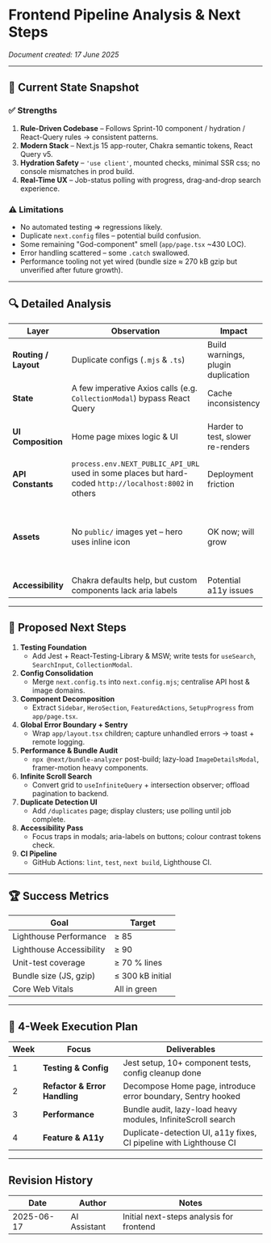 # Frontend Pipeline Analysis & Next Steps

*Document created: 17 June 2025*

---

## 🎯 Current State Snapshot

### ✅ Strengths
1. **Rule-Driven Codebase** – Follows Sprint-10 component / hydration / React-Query rules → consistent patterns.
2. **Modern Stack** – Next.js 15 app-router, Chakra semantic tokens, React Query v5.
3. **Hydration Safety** – `'use client'`, mounted checks, minimal SSR css; no console mismatches in prod build.
4. **Real-Time UX** – Job-status polling with progress, drag-and-drop search experience.

### ⚠️ Limitations
* No automated testing ⇒ regressions likely.
* Duplicate `next.config` files – potential build confusion.
* Some remaining "God-component" smell (`app/page.tsx` ~430 LOC).
* Error handling scattered – some `.catch` swallowed.
* Performance tooling not yet wired (bundle size ≈ 270 kB gzip but unverified after future growth).

---

## 🔍 Detailed Analysis

| Layer | Observation | Impact | Fix |
|-------|-------------|--------|-----|
| **Routing / Layout** | Duplicate configs (`.mjs` & `.ts`) | Build warnings, plugin duplication | Remove `.ts` or merge content |
| **State** | A few imperative Axios calls (e.g. `CollectionModal`) bypass React Query | Cache inconsistency | Refactor to `useMutation` hooks |
| **UI Composition** | Home page mixes logic & UI | Harder to test, slower re-renders | Split into smaller containers per rule set |
| **API Constants** | `process.env.NEXT_PUBLIC_API_URL` used in some places but hard-coded `http://localhost:8002` in others | Deployment friction | Export `API_HOST` from `lib/config.ts` |
| **Assets** | No `public/` images yet – hero uses inline icon | OK now; will grow | Evaluate Next.js remoteImages config when backend hosts originals |
| **Accessibility** | Chakra defaults help, but custom components lack aria labels | Potential a11y issues | Lighthouse a11y audit |

---

## 🚀 Proposed Next Steps

1. **Testing Foundation**
   * Add Jest + React-Testing-Library & MSW; write tests for `useSearch`, `SearchInput`, `CollectionModal`.
2. **Config Consolidation**
   * Merge `next.config.ts` into `next.config.mjs`; centralise API host & image domains.
3. **Component Decomposition**
   * Extract `Sidebar`, `HeroSection`, `FeaturedActions`, `SetupProgress` from `app/page.tsx`.
4. **Global Error Boundary + Sentry**
   * Wrap `app/layout.tsx` children; capture unhandled errors → toast + remote logging.
5. **Performance & Bundle Audit**
   * `npx @next/bundle-analyzer` post-build; lazy-load `ImageDetailsModal`, framer-motion heavy components.
6. **Infinite Scroll Search**
   * Convert grid to `useInfiniteQuery` + intersection observer; offload pagination to backend.
7. **Duplicate Detection UI**
   * Add `/duplicates` page; display clusters; use polling until job complete.
8. **Accessibility Pass**
   * Focus traps in modals; aria-labels on buttons; colour contrast tokens check.
9. **CI Pipeline**
   * GitHub Actions: `lint`, `test`, `next build`, Lighthouse CI.

---

## 🏆 Success Metrics

| Goal | Target |
|------|--------|
| Lighthouse Performance | ≥ 85 |
| Lighthouse Accessibility | ≥ 90 |
| Unit-test coverage | ≥ 70 % lines |
| Bundle size (JS, gzip) | ≤ 300 kB initial |
| Core Web Vitals | All in green |

---

## 📅 4-Week Execution Plan

| Week | Focus | Deliverables |
|------|-------|-------------|
| 1 | **Testing & Config** | Jest setup, 10+ component tests, config cleanup done |
| 2 | **Refactor & Error Handling** | Decompose Home page, introduce error boundary, Sentry hooked |
| 3 | **Performance** | Bundle audit, lazy-load heavy modules, InfiniteScroll search |
| 4 | **Feature & A11y** | Duplicate-detection UI, a11y fixes, CI pipeline with Lighthouse CI |

---

## Revision History

| Date | Author | Notes |
|------|--------|-------|
| 2025-06-17 | AI Assistant | Initial next-steps analysis for frontend | 